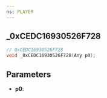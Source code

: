 ```yaml
---
ns: PLAYER
---
```

## _0xCEDC16930526F728

```c
// 0xCEDC16930526F728
void _0xCEDC16930526F728(Any p0);
```

## Parameters
* **p0**:
